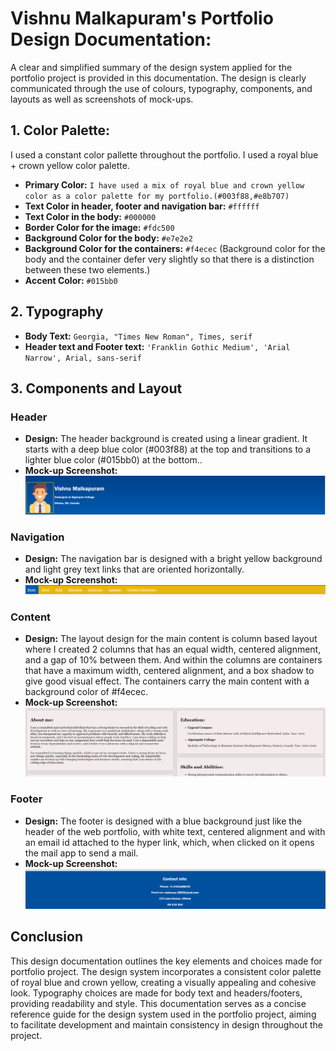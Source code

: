 # Vishnu Malkapuram's Portfolio Design Documentation:

A clear and simplified summary of the design system applied for the portfolio project is provided in this documentation. The design is clearly communicated through the use of colours, typography, components, and layouts as well as screenshots of mock-ups.

## **1. Color Palette:**
I used a constant color pallette throughout the portfolio. I used a royal blue + crown yellow color palette.
- **Primary Color:** `I have used a mix of royal blue and crown yellow color as a color palette for my portfolio.(#003f88,#e8b707)`
- **Text Color in header, footer and navigation bar:** `#ffffff`
- **Text Color in the body:** `#000000`
- **Border Color for the image:** `#fdc500`
- **Background Color for the body:** `#e7e2e2`
- **Background Color for the containers:** `#f4ecec`
(Background color for the body and the container defer very slightly so that there is a distinction between these two elements.)
- **Accent Color:** `#015bb0`

## **2. Typography**
- **Body Text:** `Georgia, "Times New Roman", Times, serif`
- **Header text and Footer text:** `'Franklin Gothic Medium', 'Arial Narrow', Arial, sans-serif`

## **3. Components and Layout**
### Header
- **Design:** The header background is created using a linear gradient. It starts with a deep blue color (#003f88) at the top and transitions to a lighter blue color (#015bb0) at the bottom..
- **Mock-up Screenshot:**
![Header Mock-up](header.png)
### Navigation
- **Design:** The navigation bar is designed with a bright yellow background and light grey text links that are oriented horizontally.
- **Mock-up Screenshot:**
![Nav Mock-up](navigation.png)

### Content
- **Design:** The layout design for the main content is column based layout where I created 2 columns that has an equal width, centered alignment, and a gap of 10% between them. And within the columns are containers that have a maximum width, centered alignment, and a box shadow to give good visual effect. The containers carry the main content with a background color of #f4ecec.
- **Mock-up Screenshot:**
![Content Mock-up](content.png)

### Footer
- **Design:** The footer is designed with a blue background just like the header of the web portfolio, with white text, centered alignment and with an email id attached to the hyper link, which, when clicked on it opens the mail app to send a mail.
- **Mock-up Screenshot:**
![Footer Mock-up](footer.png)

## **Conclusion**
This design documentation outlines the key elements and choices made for portfolio project. The design system incorporates a consistent color palette of royal blue and crown yellow, creating a visually appealing and cohesive look. Typography choices are made for body text and headers/footers, providing readability and style.
This documentation serves as a concise reference guide for the design system used in the portfolio project, aiming to facilitate development and maintain consistency in design throughout the project.


